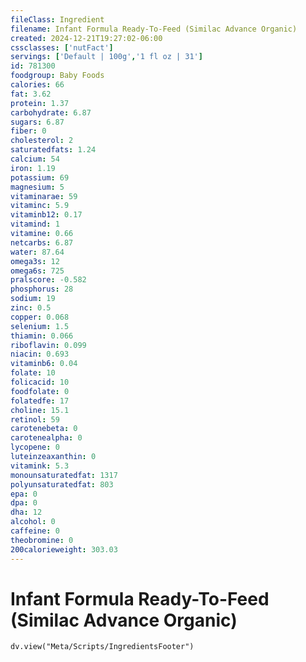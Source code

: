 ```yaml
---
fileClass: Ingredient
filename: Infant Formula Ready-To-Feed (Similac Advance Organic)
created: 2024-12-21T19:27:02-06:00
cssclasses: ['nutFact']
servings: ['Default | 100g','1 fl oz | 31']
id: 781300
foodgroup: Baby Foods
calories: 66
fat: 3.62
protein: 1.37
carbohydrate: 6.87
sugars: 6.87
fiber: 0
cholesterol: 2
saturatedfats: 1.24
calcium: 54
iron: 1.19
potassium: 69
magnesium: 5
vitaminarae: 59
vitaminc: 5.9
vitaminb12: 0.17
vitamind: 1
vitamine: 0.66
netcarbs: 6.87
water: 87.64
omega3s: 12
omega6s: 725
pralscore: -0.582
phosphorus: 28
sodium: 19
zinc: 0.5
copper: 0.068
selenium: 1.5
thiamin: 0.066
riboflavin: 0.099
niacin: 0.693
vitaminb6: 0.04
folate: 10
folicacid: 10
foodfolate: 0
folatedfe: 17
choline: 15.1
retinol: 59
carotenebeta: 0
carotenealpha: 0
lycopene: 0
luteinzeaxanthin: 0
vitamink: 5.3
monounsaturatedfat: 1317
polyunsaturatedfat: 803
epa: 0
dpa: 0
dha: 12
alcohol: 0
caffeine: 0
theobromine: 0
200calorieweight: 303.03
---
```


# Infant Formula Ready-To-Feed (Similac Advance Organic)

```dataviewjs
dv.view("Meta/Scripts/IngredientsFooter")
```